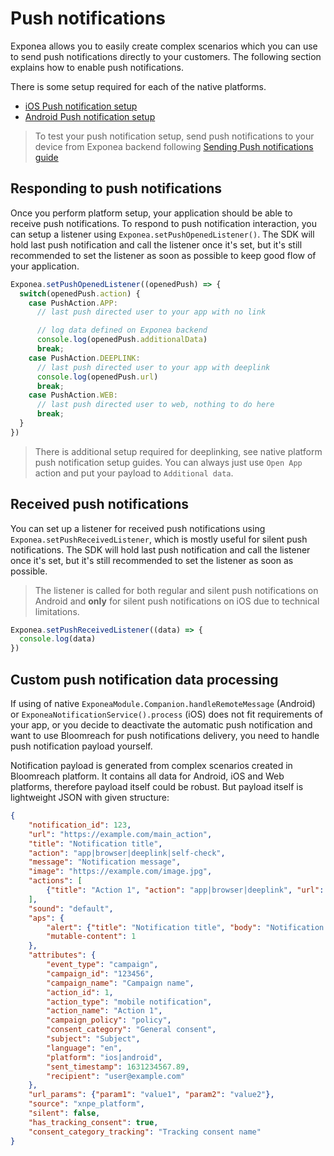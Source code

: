 # Push notifications
Exponea allows you to easily create complex scenarios which you can use to send push notifications directly to your customers. The following section explains how to enable push notifications.

There is some setup required for each of the native platforms.
* [iOS Push notification setup](./PUSH_IOS.md)
* [Android Push notification setup](./PUSH_ANDROID.md)

> To test your push notification setup, send push notifications to your device from Exponea backend following [Sending Push notifications guide](./PUSH_SEND.md)

## Responding to push notifications
Once you perform platform setup, your application should be able to receive push notifications. To respond to push notification interaction, you can setup a listener using `Exponea.setPushOpenedListener()`. The SDK will hold last push notification and call the listener once it's set, but it's still recommended to set the listener as soon as possible to keep good flow of your application.
```typescript
Exponea.setPushOpenedListener((openedPush) => {
  switch(openedPush.action) {
    case PushAction.APP:
      // last push directed user to your app with no link

      // log data defined on Exponea backend
      console.log(openedPush.additionalData) 
      break;
    case PushAction.DEEPLINK:
      // last push directed user to your app with deeplink
      console.log(openedPush.url)
      break;
    case PushAction.WEB:
      // last push directed user to web, nothing to do here
      break;
  }
})
```

> There is additional setup required for deeplinking, see native platform push notification setup guides. You can always just use `Open App` action and put your payload to `Additional data`.

## Received push notifications
You can set up a listener for received push notifications using `Exponea.setPushReceivedListener`, which is mostly useful for silent push notifications. The SDK will hold last push notification and call the listener once it's set, but it's still recommended to set the listener as soon as possible.
> The listener is called for both regular and silent push notifications on Android and **only** for silent push notifications on iOS due to technical limitations.

``` typescript
Exponea.setPushReceivedListener((data) => {
  console.log(data)
})
```

## Custom push notification data processing

If using of native `ExponeaModule.Companion.handleRemoteMessage` (Android) or `ExponeaNotificationService().process` (iOS) does not fit requirements of your app, or you decide to deactivate the automatic push notification and want to use Bloomreach for push notifications delivery, you need to handle push notification payload yourself.

Notification payload is generated from complex scenarios created in Bloomreach platform. It contains all data for Android, iOS and Web platforms, therefore payload itself could be robust.
But payload itself is lightweight JSON with given structure:

```json
{
    "notification_id": 123,
    "url": "https://example.com/main_action",
    "title": "Notification title",
    "action": "app|browser|deeplink|self-check",
    "message": "Notification message",
    "image": "https://example.com/image.jpg",
    "actions": [
        {"title": "Action 1", "action": "app|browser|deeplink", "url": "https://example.com/action1"}
    ],
    "sound": "default",
    "aps": {
        "alert": {"title": "Notification title", "body": "Notification message"},
        "mutable-content": 1
    },
    "attributes": {
        "event_type": "campaign",
        "campaign_id": "123456",
        "campaign_name": "Campaign name",
        "action_id": 1,
        "action_type": "mobile notification",
        "action_name": "Action 1",
        "campaign_policy": "policy",
        "consent_category": "General consent",
        "subject": "Subject",
        "language": "en",
        "platform": "ios|android",
        "sent_timestamp": 1631234567.89,
        "recipient": "user@example.com"
    },
    "url_params": {"param1": "value1", "param2": "value2"},
    "source": "xnpe_platform",
    "silent": false,
    "has_tracking_consent": true,
    "consent_category_tracking": "Tracking consent name"
}
```
